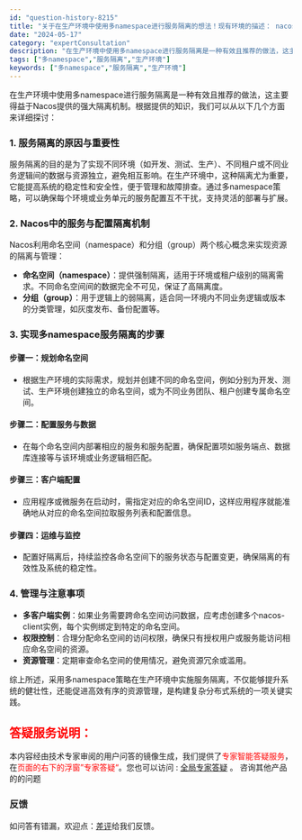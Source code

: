 ```yaml
---
id: "question-history-8215"
title: "关于在生产环境中使用多namespace进行服务隔离的想法！现有环境的描述： nacos-opensource"
date: "2024-05-17"
category: "expertConsultation"
description: "在生产环境中使用多namespace进行服务隔离是一种有效且推荐的做法，这主要得益于Nacos提供的强大隔离机制。根据提供的知识，我们可以从以下几个方面来详细探讨：### 1. 服务隔离的原因与重要性服务隔离的目的是为了实现不同环境（如开发、测试、生产）、不同租户或不同业务逻辑间的数据与资源独立，避"
tags: ["多namespace","服务隔离","生产环境"]
keywords: ["多namespace","服务隔离","生产环境"]
---
```


在生产环境中使用多namespace进行服务隔离是一种有效且推荐的做法，这主要得益于Nacos提供的强大隔离机制。根据提供的知识，我们可以从以下几个方面来详细探讨：

### 1. 服务隔离的原因与重要性
服务隔离的目的是为了实现不同环境（如开发、测试、生产）、不同租户或不同业务逻辑间的数据与资源独立，避免相互影响。在生产环境中，这种隔离尤为重要，它能提高系统的稳定性和安全性，便于管理和故障排查。通过多namespace策略，可以确保每个环境或业务单元的服务配置互不干扰，支持灵活的部署与扩展。

### 2. Nacos中的服务与配置隔离机制
Nacos利用命名空间（namespace）和分组（group）两个核心概念来实现资源的隔离与管理：
- **命名空间（namespace）**：提供强制隔离，适用于环境或租户级别的隔离需求。不同命名空间间的数据完全不可见，保证了高隔离度。
- **分组（group）**：用于逻辑上的弱隔离，适合同一环境内不同业务逻辑或版本的分类管理，如灰度发布、备份配置等。

### 3. 实现多namespace服务隔离的步骤
#### 步骤一：规划命名空间
- 根据生产环境的实际需求，规划并创建不同的命名空间，例如分别为开发、测试、生产环境创建独立的命名空间，或为不同业务团队、租户创建专属命名空间。

#### 步骤二：配置服务与数据
- 在每个命名空间内部署相应的服务和服务配置，确保配置项如服务端点、数据库连接等与该环境或业务逻辑相匹配。

#### 步骤三：客户端配置
- 应用程序或微服务在启动时，需指定对应的命名空间ID，这样应用程序就能准确地从对应的命名空间拉取服务列表和配置信息。

#### 步骤四：运维与监控
- 配置好隔离后，持续监控各命名空间下的服务状态与配置变更，确保隔离的有效性及系统的稳定性。

### 4. 管理与注意事项
- **多客户端实例**：如果业务需要跨命名空间访问数据，应考虑创建多个nacos-client实例，每个实例绑定到特定的命名空间。
- **权限控制**：合理分配命名空间的访问权限，确保只有授权用户或服务能访问相应命名空间的资源。
- **资源管理**：定期审查命名空间的使用情况，避免资源冗余或滥用。

综上所述，采用多namespace策略在生产环境中实施服务隔离，不仅能够提升系统的健壮性，还能促进高效有序的资源管理，是构建复杂分布式系统的一项关键实践。
## <font color="#FF0000">答疑服务说明：</font> 

本内容经由技术专家审阅的用户问答的镜像生成，我们提供了<font color="#FF0000">专家智能答疑服务</font>，在<font color="#FF0000">页面的右下的浮窗”专家答疑“</font>。您也可以访问 : [全局专家答疑](https://opensource.alibaba.com/chatBot) 。 咨询其他产品的的问题

### 反馈
如问答有错漏，欢迎点：[差评](https://ai.nacos.io/user/feedbackByEnhancerGradePOJOID?enhancerGradePOJOId=13572)给我们反馈。
